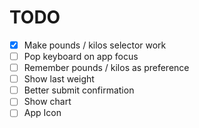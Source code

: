 # TODO
- [x] Make pounds / kilos selector work
- [ ] Pop keyboard on app focus
- [ ] Remember pounds / kilos as preference
- [ ] Show last weight
- [ ] Better submit confirmation
- [ ] Show chart
- [ ] App Icon
